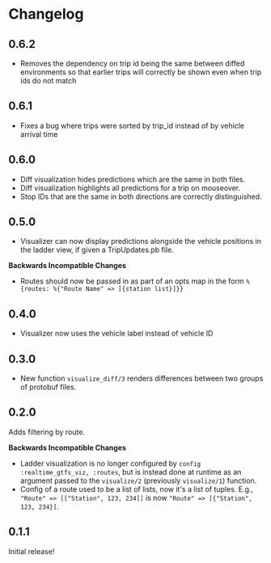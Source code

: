 # Changelog

## 0.6.2
* Removes the dependency on trip id being the same between diffed environments so
  that earlier trips will correctly be shown even when trip ids do not match

## 0.6.1
* Fixes a bug where trips were sorted by trip_id instead of by vehicle arrival time

## 0.6.0

* Diff visualization hides predictions which are the same in both files.
* Diff visualization highlights all predictions for a trip on mouseover.
* Stop IDs that are the same in both directions are correctly distinguished.

## 0.5.0

* Visualizer can now display predictions alongside the vehicle positions in the ladder view,
  if given a TripUpdates.pb file.

**Backwards Incompatible Changes**
* Routes should now be passed in as part of an opts map in the form
  `%{routes: %{"Route Name" => [{station list}]}}`

## 0.4.0

* Visualizer now uses the vehicle label instead of vehicle ID

## 0.3.0

* New function `visualize_diff/3` renders differences between two groups of protobuf files.

## 0.2.0

Adds filtering by route.

**Backwards Incompatible Changes**
* Ladder visualization is no longer configured by `config :realtime_gtfs_viz, :routes`, but is
  instead done at runtime as an argument passed to the `visualize/2` (previously `visualize/1`)
  function.
* Config of a route used to be a list of lists, now it's a list of tuples. E.g.,
  `"Route" => [["Station", 123, 234]]` is now `"Route" => [{"Station", 123, 234}]`.

## 0.1.1

Initial release!
